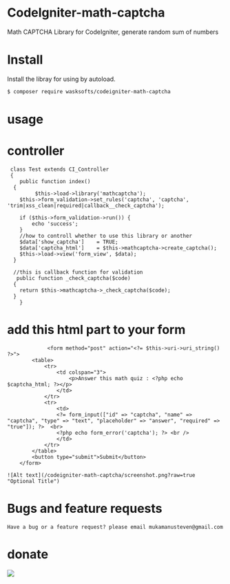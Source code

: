 # CodeIgniter-math-captcha
Math CAPTCHA Library for CodeIgniter, generate random sum of numbers

# Install

Install the libray for using by autoload.

``` bash
$ composer require wasksofts/codeigniter-math-captcha
```
# usage

   # controller 
     class Test extends CI_Controller
     {
	    public function index()
	  {
	         $this->load->library('mathcaptcha');
		$this->form_validation->set_rules('captcha', 'captcha', 'trim|xss_clean|required|callback__check_captcha');

		if ($this->form_validation->run()) {
			echo 'success';
		}
		//how to controll whether to use this library or another 
		$data['show_captcha']    = TRUE;
		$data['captcha_html']    = $this->mathcaptcha->create_captcha();
		$this->load->view('form_view', $data);
	  }

	  //this is callback function for validation
	   public function _check_captcha($code)
	  {
		return $this->mathcaptcha->_check_captcha($code);
	  }
        }
     
   # add this html part to your form
                 <form method="post" action="<?= $this->uri->uri_string() ?>">
			<table>
				<tr>
					<td colspan="3">
						<p>Answer this math quiz : <?php echo $captcha_html; ?></p>
					</td>
				</tr>
				<tr>
					<td>
					<?= form_input(["id" => "captcha", "name" => "captcha", "type" => "text", "placeholder" => "answer", "required" => "true"]); ?>  <br>
					<?php echo form_error('captcha'); ?> <br />
					</td>
				</tr>
			</table>
			<button type="submit">Submit</button>
		</form>
    
    ![Alt text](/codeigniter-math-captcha/screenshot.png?raw=true "Optional Title")
   # Bugs and feature requests
    Have a bug or a feature request? please email mukamanusteven@gmail.com

   # donate
   [![](https://www.paypalobjects.com/en_US/i/btn/btn_donateCC_LG.gif)](https://www.paypal.com/cgi-bin/webscr?cmd=_s-xclick&hosted_button_id=BCPJC49Z4ZBLG)
   
	

